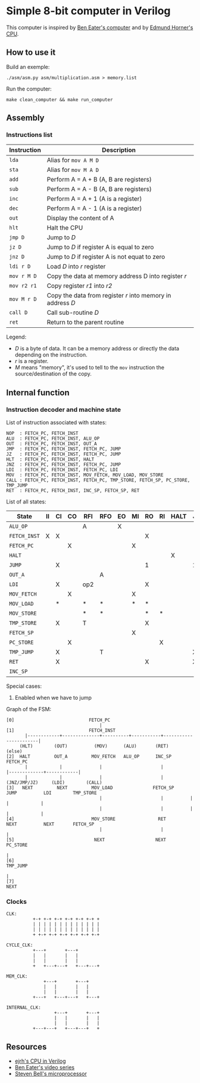 Simple 8-bit computer in Verilog
================================

This computer is inspired by [Ben Eater's computer](https://eater.net/8bit/) and by [Edmund Horner's CPU](https://github.com/ejrh/cpu).



## How to use it

Build an exemple:

```
./asm/asm.py asm/multiplication.asm > memory.list
```

Run the computer:

```
make clean_computer && make run_computer
```

## Assembly

### Instructions list

| Instruction   | Description                                                |
|---------------|------------------------------------------------------------|
| ``lda``       | Alias for ``mov A M D``                                    |
| ``sta``       | Alias for ``mov M A D``                                    |
| ``add``       | Perform A = A + B (A, B are registers)                     |
| ``sub``       | Perform A = A - B (A, B are registers)                     |
| ``inc``       | Perform A = A + 1 (A is a register)                        |
| ``dec``       | Perform A = A - 1 (A is a register)                        |
| ``out``       | Display the content of A                                   |
| ``hlt``       | Halt the CPU                                               |
| ``jmp D``     | Jump to _D_                                                |
| ``jz D ``     | Jump to _D_ if register A is equal to zero                 |
| ``jnz D``     | Jump to _D_ if register A is not equat to zero             |
| ``ldi r D``   | Load _D_ into _r_ register                                 |
| ``mov r M D`` | Copy the data at memory address D into register _r_        |
| ``mov r2 r1`` | Copy register _r1_ into _r2_                               |
| ``mov M r D`` | Copy the data from register _r_ into memory in address _D_ |
| ``call D``    | Call sub-routine _D_                                       |
| ``ret``       | Return to the parent routine                               |

Legend:

* _D_ is a byte of data. It can be a memory address or directly the data depending on the instruction.
* _r_ is a register.
* _M_ means "memory", it's used to tell to the ``mov`` instruction the source/destination of the copy.



## Internal function

### Instruction decoder and machine state

List of instruction associated with states:

```
NOP  : FETCH_PC, FETCH_INST
ALU  : FETCH_PC, FETCH_INST, ALU_OP
OUT  : FETCH_PC, FETCH_INST, OUT_A
JMP  : FETCH_PC, FETCH_INST, FETCH_PC, JUMP
JZ   : FETCH_PC, FETCH_INST, FETCH_PC, JUMP
HLT  : FETCH_PC, FETCH_INST, HALT
JNZ  : FETCH_PC, FETCH_INST, FETCH_PC, JUMP
LDI  : FETCH_PC, FETCH_INST, FETCH_PC, LDI
MOV  : FETCH_PC, FETCH_INST, MOV_FETCH, MOV_LOAD, MOV_STORE
CALL : FETCH_PC, FETCH_INST, FETCH_PC, TMP_STORE, FETCH_SP, PC_STORE, TMP_JUMP
RET  : FETCH_PC, FETCH_INST, INC_SP, FETCH_SP, RET
```

List of all states:

| State         | II | CI | CO | RFI | RFO | EO | MI | RO | RI | HALT | J | OI | SO | SD | SI |
|---------------|----|----|----|-----|-----|----|----|----|----|------|---|----|----|----|----|
| `ALU_OP`      |    |    |    | A   |     | X  |    |    |    |      |   |    |    |    |    |
| `FETCH_INST`  | X  | X  |    |     |     |    |    | X  |    |      |   |    |    |    |    |
| `FETCH_PC`    |    |    | X  |     |     |    | X  |    |    |      |   |    |    |    |    |
| `HALT`        |    |    |    |     |     |    |    |    |    | X    |   |    |    |    |    |
| `JUMP`        |    | X  |    |     |     |    |    | 1  |    |      | 1 |    |    |    |    |
| `OUT_A`       |    |    |    |     | A   |    |    |    |    |      |   | X  |    |    |    |
| `LDI`         |    | X  |    | op2 |     |    |    | X  |    |      |   |    |    |    |    |
| `MOV_FETCH`   |    |    | X  |     |     |    | X  |    |    |      |   |    |    |    |    |
| `MOV_LOAD`    |    | *  |    | *   | *   |    | *  | *  |    |      |   |    |    |    |    |
| `MOV_STORE`   |    |    |    | *   | *   |    |    | *  | *  |      |   |    |    |    |    |
| `TMP_STORE`   |    | X  |    | T   |     |    |    | X  |    |      |   |    |    |    |    |
| `FETCH_SP`    |    |    |    |     |     |    | X  |    |    |      |   |    | X  |    |    |
| `PC_STORE`    |    |    | X  |     |     |    |    |    | X  |      |   |    |    |    |    |
| `TMP_JUMP`    |    | X  |    |     | T   |    |    |    |    |      | X |    |    | X  | X  |
| `RET`         |    | X  |    |     |     |    |    | X  |    |      | X |    |    |    |    |
| `INC_SP`      |    |    |    |     |     |    |    |    |    |      |   |    |    |    | X  |

Special cases:

1. Enabled when we have to jump


Graph of the FSM:

```
[0]                            FETCH_PC
                                   |
[1]                            FETCH_INST
       |------------+--------------+----------+-----------+-----------------------|
     (HLT)        (OUT)          (MOV)      (ALU)       (RET)                   (else)
[2]  HALT         OUT_A         MOV_FETCH   ALU_OP      INC_SP                 FETCH_PC
       |            |              |                      |          |-------------+------------|
       |            |              |                      |     (JNZ/JMP/JZ)     (LDI)        (CALL)
[3]   NEXT         NEXT         MOV_LOAD               FETCH_SP     JUMP          LDI        TMP_STORE
                                   |                      |          |             |            |
                                   |                      |          |             |            |
[4]                             MOV_STORE                RET        NEXT          NEXT       FETCH_SP
                                   |                      |                                     |
[5]                              NEXT                   NEXT                                 PC_STORE
                                                                                                |
[6]                                                                                          TMP_JUMP
                                                                                                |
[7]                                                                                           NEXT
```

### Clocks

```
CLK:
          +-+ +-+ +-+ +-+ +-+ +-+ +
          | | | | | | | | | | | | |
          | | | | | | | | | | | | |
          + +-+ +-+ +-+ +-+ +-+ +-+

CYCLE_CLK:
          +---+       +---+
          |   |       |   |
          |   |       |   |
          +   +---+---+   +---+---+

MEM_CLK:
              +---+       +---+
              |   |       |   |
              |   |       |   |
          +---+   +---+---+   +---+

INTERNAL_CLK:
                  +---+       +---+
                  |   |       |   |
                  |   |       |   |
          +---+---+   +---+---+   +
```



## Resources

* [ejrh's CPU in Verilog](https://github.com/ejrh/cpu)
* [Ben Eater's video series](https://eater.net/8bit/)
* [Steven Bell's microprocessor](https://stanford.edu/~sebell/oc_projects/ic_design_finalreport.pdf)
